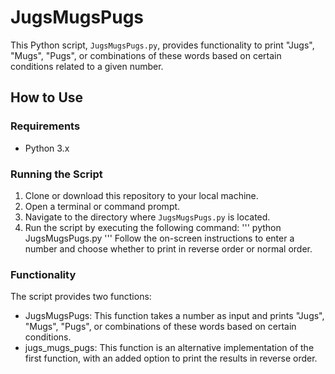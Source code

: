 # JugsMugsPugs

This Python script, `JugsMugsPugs.py`, provides functionality to print "Jugs", "Mugs", "Pugs", or combinations of these words based on certain conditions related to a given number.

## How to Use

### Requirements
- Python 3.x

### Running the Script

1. Clone or download this repository to your local machine.
2. Open a terminal or command prompt.
3. Navigate to the directory where `JugsMugsPugs.py` is located.
4. Run the script by executing the following command:
  ''' python JugsMugsPugs.py '''
Follow the on-screen instructions to enter a number and choose whether to print in reverse order or normal order.
### Functionality
The script provides two functions:
- JugsMugsPugs: This function takes a number as input and prints "Jugs", "Mugs", "Pugs", or combinations of these words based on certain conditions.
- jugs_mugs_pugs: This function is an alternative implementation of the first function, with an added option to print the results in reverse order.
